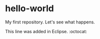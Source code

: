 # hello-world
My first repository.
Let's see what happens.

This line was added in Eclipse. :octocat: